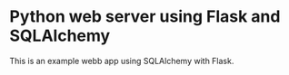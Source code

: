 # Python web server using Flask and SQLAlchemy
This is an example webb app using SQLAlchemy with Flask.
